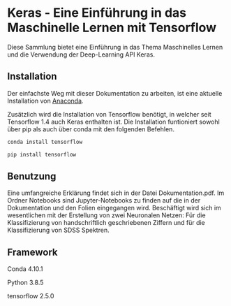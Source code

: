 # Keras - Eine Einführung in das Maschinelle Lernen mit Tensorflow

Diese Sammlung bietet eine Einführung in das Thema Maschinelles Lernen und die Verwendung der Deep-Learning API Keras.

## Installation

Der einfachste Weg mit dieser Dokumentation zu arbeiten, ist eine aktuelle Installation von [Anaconda](https://www.anaconda.com/products/individual).

Zusätzlich wird die Installation von Tensorflow benötigt, in welcher seit Tensorflow 1.4 auch Keras enthalten ist. Die Installation funtioniert sowohl über pip als auch über conda mit den folgenden Befehlen. 

```bash
conda install tensorflow
```

```bash
pip install tensorflow
```

## Benutzung

Eine umfangreiche Erklärung findet sich in der Datei Dokumentation.pdf. Im Ordner Notebooks sind Jupyter-Notebooks zu finden auf die in der Dokumentation und den Folien eingegangen wird. Beschäftigt wird sich im wesentlichen mit der Erstellung von zwei Neuronalen Netzen: Für die Klassifizierung von handschriftlich geschriebenen Ziffern und für die Klassifizierung von SDSS Spektren. 

## Framework
Conda 4.10.1

Python 3.8.5

tensorflow 2.5.0
